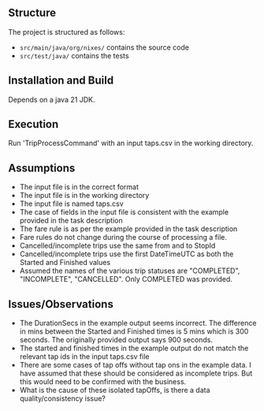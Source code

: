 ## Structure

The project is structured as follows:
- `src/main/java/org/nixes/` contains the source code
- `src/test/java/` contains the tests

## Installation and Build

Depends on a java 21 JDK.

## Execution

Run 'TripProcessCommand' with an input taps.csv in the working directory.


## Assumptions

- The input file is in the correct format
- The input file is in the working directory
- The input file is named taps.csv
- The case of fields in the input file is consistent with the example provided in the task description
- The fare rule is as per the example provided in the task description
- Fare rules do not change during the course of processing a file.
- Cancelled/incomplete trips use the same from and to StopId
- Cancelled/incomplete trips use the first DateTimeUTC as both the Started and Finished values
- Assumed the names of the various trip statuses are "COMPLETED", "INCOMPLETE", "CANCELLED". Only COMPLETED was provided.

## Issues/Observations

- The DurationSecs in the example output seems incorrect. The difference in mins between the Started and Finished times is 5 mins which is 300 seconds. The originally provided output says 900 seconds.
- The started and finished times in the example output do not match the relevant tap ids in the input taps.csv file
- There are some cases of tap offs without tap ons in the example data. I have assumed that these should be considered as incomplete trips. But this would need to be confirmed with the business.
- What is the cause of these isolated tapOffs, is there a data quality/consistency issue?